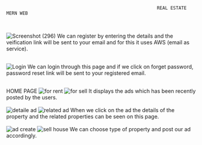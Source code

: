                                                             REAL ESTATE MERN WEB
<br/>

![Screenshot (296)](https://user-images.githubusercontent.com/85643531/230178503-6ea12b36-a9a7-49d7-a499-41217cdc7069.png)
We can register by entering the details and the veification link will be sent to your email and for this it uses AWS (email as service).
<br/>
<br/>



![Login](https://user-images.githubusercontent.com/85643531/230177627-11215978-a871-4a66-8c47-25f87b171199.png)
We can login through this page and if we click on forget password, password reset link will be sent to your registered email.
<br/>
<br/>

HOME PAGE
![for rent](https://user-images.githubusercontent.com/85643531/230179785-a395bd9a-b47d-4389-a840-57293b700377.png)
![for sell](https://user-images.githubusercontent.com/85643531/230179912-e47589e0-6ae0-46f4-a139-5e5a5f77a1f5.png)
It displays the ads which has been recently posted by the users.
<br/>
<br/>
![detaile ad](https://user-images.githubusercontent.com/85643531/230182287-2922b33a-5b09-413a-be0a-6c8eeadb45ca.png)
![related ad](https://user-images.githubusercontent.com/85643531/230182364-48a4dc3a-3c61-4d5e-9cbd-766eb0015f36.png)
When we click on the ad the details of the property and the related properties can be seen on this page.
<br/>
<br/>
![ad create](https://user-images.githubusercontent.com/85643531/230183216-0e11a4a5-2ac9-4c13-b03f-e568415d7298.png)
![sell house](https://user-images.githubusercontent.com/85643531/230183280-3f6b80e1-2b6c-451b-895a-aa94cf9c2506.png)
We can choose type of property and post our ad accordingly.
<br/>
<br/>



